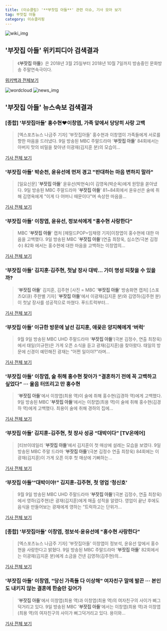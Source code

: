 ```yaml
---
title: (이슈클립) '**부잣집 아들**' 관련 이슈, 기사 모아 보기
tag: 부잣집 아들
category: 이슈클리핑
---
```

![wiki_img](https://user-images.githubusercontent.com/42597476/44503234-41136a80-a6d0-11e8-9071-6fc6418eafe4.png)
## **'**부잣집 아들**'** 위키피디아 검색결과
>《**부잣집 아들**》은 2018년 3월 25일부터 2018년 10월 7일까지 방송중인 문화방송 주말연속극이다.

<a href="https://ko.wikipedia.org/wiki/부잣집 아들" target="_blank">위키백과 전체보기</a>

![wordcloud](https://s3.ap-northeast-2.amazonaws.com/lyrics101-wordcloud/2018-09-09-1536504159.png)
![news_img](https://user-images.githubusercontent.com/42597476/44507050-1206f400-a6e4-11e8-8d98-7ffbfebb353f.png)
## **'**부잣집 아들**'** 뉴스속보 검색결과
### [종합] '부잣집아들' 홍수현♥이창엽, 가족 앞에서 당당히 사랑 고백

>[엑스포츠뉴스 나금주 기자] '부잣집아들' 홍수현과 이창엽이 가족들에게 서로를 향한 마음을 드러냈다. 9일 방송된 MBC 주말드라마 '**부잣집 아들**' 84회에서는 아버지 맛의 비밀을 찾아낸 이광재(김지훈 분)의 모습이...

<a href="http://www.xportsnews.com/?ac=article_view&entry_id=1017394" target="_blank">기사 전체 보기</a>

### '**부잣집 아들**' 박순천, 윤유선에 먼저 경고 "반대하는 마음 변하지 말라"

>[일요신문] '**부잣집 아들**' 윤유선(박현숙)이 김영옥(박순옥)에게 원망을 쏟아냈다.   9일 방송된 MBC 주말드라마 '**부잣집 아들**' 81~84회에서 윤유선은 술에 취해 김영옥에게 "이게 다 어머니 때문이다"며 속상한 마음을...

<a href="http://ilyo.co.kr/?ac=article_view&entry_id=309318" target="_blank">기사 전체 보기</a>

### '**부잣집 아들**' 이창엽, 윤유선, 정보석에게 "홍수현 사랑한다"

>MBC '**부잣집 아들**' 캡처 [헤럴드POP=임채령 기자]이창엽이 홍수현에 대한 마음을 고백했다. 9일 방송된 MBC '**부잣집 아들**'(연출 최창욱, 심소연/극본 김정수) 82화 에서는 홍수현에 대한 마음을 고백하는 이창엽의...

<a href="http://biz.heraldcorp.com/view.php?ud=201809092105440854792_1" target="_blank">기사 전체 보기</a>

### '**부잣집 아들**' 김지훈·김주현, 첫날 장사 대박… 가미 명성 되찾을 수 있을까?

>'**부잣집 아들**' 김지훈, 김주현 [사진 = MBC '**부잣집 아들**' 방송화면 캡처] [스포츠Q(큐) 주한별 기자] '**부잣집 아들**'에서 이광재(김지훈 분)와 김영하(김주현 분)이 첫날 장사를 성공적으로 마쳤다.  푸드트럭부터...

<a href="http://www.sportsq.co.kr/news/articleView.html?idxno=302097" target="_blank">기사 전체 보기</a>

### ‘**부잣집 아들**’ 이규한 방문에 날선 김지훈, 애꿎은 양지혜에게 ‘버럭’

>9월 9일 방송된 MBC UHD 주말드라마 ‘**부잣집 아들**’(극본 김정수, 연출 최창욱)에서 태일(이규한)은 가게 오픈 소식을 듣고 광재(김지훈)을 찾아왔다. 태일의 방문에 신경이 예민해진 광재는 “어쩐 일이야?”라며...

<a href="http://enews.imbc.com/News/RetrieveNewsInfo/242762" target="_blank">기사 전체 보기</a>

### '**부잣집 아들**' 이창엽, 술 취해 홍수현 찾아가 "결혼하기 전에 꼭 고백하고 싶었다" ··· 울음 터뜨리고 만 홍수현

>'**부잣집 아들**'에서 이창엽(최용 역)이 술에 취해 홍수현(김경하 역)에게 고백했다.   9일 방송된 MBC '**부잣집 아들**'에서는 이창엽(최용 역)이 술에 취해 홍수현(김경하 역)에게 고백했다. 최용이 술에 취해 경하의 집에...

<a href="http://www.topstarnews.net/news/articleView.html?idxno=478692" target="_blank">기사 전체 보기</a>

### ‘**부잣집 아들**’ 김지훈-김주현, 첫 장사 성공 “대박이다” [TV온에어]

>[티브이데일리 ‘**부잣집 아들**’에서 김지훈이 첫 매상에 설레는 모습을 보였다. 9일 방송된 MBC 주말 드라마 ‘**부잣집 아들**’(극본 김정수 연출 최창욱) 84회에는 이광재(김지훈)이 가게 오픈 이후 첫 매상에 기뻐하는...

<a href="http://tvdaily.asiae.co.kr/read.php3?aid=15364946221393446002" target="_blank">기사 전체 보기</a>

### ‘**부잣집 아들**’“대박이야!” 김지훈-김주현, 첫 영업 ‘청신호’

>9월 9일 방송된 MBC UHD 주말드라마 ‘**부잣집 아들**’(극본 김정수, 연출 최창욱)에서 영하(김주현)은 광재(김지훈)에게 매출 성적을 알렸다. 영업이 끝난 후에도 음식을 만들어보는 광재에게 영하는 “트럭하고는 단위가...

<a href="http://enews.imbc.com/News/RetrieveNewsInfo/242761" target="_blank">기사 전체 보기</a>

### [종합] '부잣집아들' 이창엽, 정보석·윤유선에 "홍수현 사랑한다"

>[엑스포츠뉴스 나금주 기자] '부잣집아들' 이창엽이 정보석, 윤유선 앞에서 홍수현을 사랑한다고 밝혔다. 9일 방송된 MBC 주말드라마 '**부잣집 아들**' 82회에서는 이광재(김지훈 분)에게 소금을 건넨 김영하(김주현)의...

<a href="http://www.xportsnews.com/?ac=article_view&entry_id=1017382" target="_blank">기사 전체 보기</a>

### '**부잣집 아들**' 이창엽, "당신 가족들 다 이상해" 여자친구 말에 발끈 ··· 본인도 내키지 않는 결혼에 한숨만 깊어가

>'**부잣집 아들**'에서 이창엽(최용 역)과 이창엽(최용 역)의 여자친구의 사이가 삐그덕거리고 있다. 9일 방송된 MBC '**부잣집 아들**'에서는 이창엽(최용 역)과 이창엽(최용 역)의 여자친구의 사이가 삐그덕거리고 있다. 용이와...

<a href="http://www.topstarnews.net/news/articleView.html?idxno=478687" target="_blank">기사 전체 보기</a>


